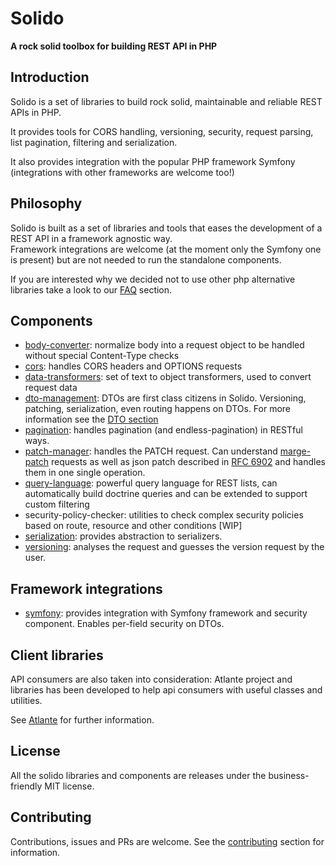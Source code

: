 # Solido
__A rock solid toolbox for building REST API in PHP__

## Introduction

Solido is a set of libraries to build rock solid, maintainable and reliable REST APIs in PHP.

It provides tools for CORS handling, versioning, security, request parsing, list pagination, filtering and serialization.

It also provides integration with the popular PHP framework Symfony (integrations with other frameworks are welcome too!)

## Philosophy

Solido is built as a set of libraries and tools that eases the development of a REST API in a framework agnostic way.  
Framework integrations are welcome (at the moment only the Symfony one is present) but are not needed to run the standalone components.

If you are interested why we decided not to use other php alternative libraries take a look to our [FAQ](./faq.md) section.

## Components

- [body-converter](./body-converter.md?id=body-converter): normalize body into a request object to be handled without special Content-Type checks
- [cors](./cors.md?id=cors): handles CORS headers and OPTIONS requests
- [data-transformers](./data-transformers.md?id=data-transformer): set of text to object transformers, used to convert request data
- [dto-management](./dto-management.md?id=dto-management): DTOs are first class citizens in Solido. Versioning, patching, serialization, 
  even routing happens on DTOs. For more information see the [DTO section](./dto.md?id=data-transfer-objects)
- [pagination](./pagination.md?id=pagination): handles pagination (and endless-pagination) in RESTful ways.
- [patch-manager](./patch-manager.md?id=patch-manager): handles the PATCH request. Can understand 
  [marge-patch](https://tools.ietf.org/html/rfc7386) requests as well as json patch described
  in [RFC 6902](https://tools.ietf.org/html/rfc6902) and handles them in one single operation.
- [query-language](./query-language.md?id=query-language): powerful query language for REST lists, can automatically build doctrine
  queries and can be extended to support custom filtering
- security-policy-checker: utilities to check complex security policies based on route, resource and other conditions [WIP]
- [serialization](./serialization-component.md?id=serialization): provides abstraction to serializers.
- [versioning](./versioning.md?id=versioning): analyses the request and guesses the version request by the user.

## Framework integrations

- [symfony](./symfony-integration.md?id=symfony-integration): provides integration with Symfony framework and security component. Enables per-field security on DTOs.

## Client libraries

API consumers are also taken into consideration: Atlante project and libraries has been developed to help api consumers with useful classes and utilities.

See [Atlante](./atlante.md) for further information.

## License

All the solido libraries and components are releases under the business-friendly MIT license.

## Contributing

Contributions, issues and PRs are welcome. See the [contributing](./CONTRIBUTING.md) section for information.
